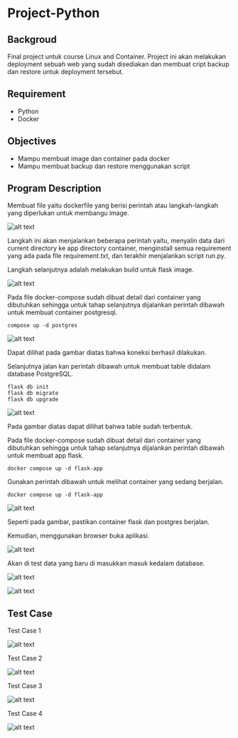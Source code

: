 # Project-Python
 
 ## Backgroud
 Final project untuk course Linux and Container. Project ini akan melakukan deployment sebuah web yang sudah disediakan dan membuat cript backup dan restore untuk deployment tersebut.

 ## Requirement
 * Python
 * Docker

## Objectives
* Mampu membuat image dan container pada docker
* Mampu membuat backup dan restore menggunakan script

## Program Description
Membuat file yaitu dockerfile yang berisi perintah atau langkah-langkah yang diperlukan  untuk membangu image.

![alt text](https://github.com/KyrieCettyara/Project-Super-Cashier/blob/main/Image/Function.png)

Langkah ini akan menjalankan beberapa perintah yaitu, menyalin data dari current directory ke app directory container, menginstall semua requirement yang ada pada file requirement.txt, dan terakhir menjalankan script run.py.


Langkah selanjutnya adalah melakukan build untuk flask image.

![alt text](https://github.com/KyrieCettyara/Project-Super-Cashier/blob/main/Image/Function.png)

Pada file docker-compose sudah dibuat detail dari container yang dibutuhkan sehingga untuk tahap selanjutnya dijalankan perintah dibawah untuk membuat container postgresql.

~~~
compose up -d postgres
~~~

![alt text](https://github.com/KyrieCettyara/Project-Super-Cashier/blob/main/Image/Function.png)

Dapat dilihat pada gambar diatas bahwa koneksi berhasil dilakukan.

Selanjutnya jalan kan perintah dibawah untuk membuat table didalam database PostgreSQL.

~~~
flask db init
flask db migrate
flask db upgrade
~~~


![alt text](https://github.com/KyrieCettyara/Project-Super-Cashier/blob/main/Image/Function.png)

Pada gambar diatas dapat dilihat bahwa table sudah terbentuk.

Pada file docker-compose sudah dibuat detail dari container yang dibutuhkan sehingga untuk tahap selanjutnya dijalankan perintah dibawah untuk membuat app flask.

~~~
docker compose up -d flask-app
~~~

Gunakan perintah dibawah untuk melihat container yang sedang berjalan.

~~~
docker compose up -d flask-app
~~~

![alt text](https://github.com/KyrieCettyara/Project-Super-Cashier/blob/main/Image/Function.png)

Seperti pada gambar, pastikan container flask dan postgres berjalan.

Kemudian, menggunakan browser buka aplikasi.

![alt text](https://github.com/KyrieCettyara/Project-Super-Cashier/blob/main/Image/Function.png)

Akan di test data yang baru di masukkan masuk kedalam database.

![alt text](https://github.com/KyrieCettyara/Project-Super-Cashier/blob/main/Image/Function.png)

![alt text](https://github.com/KyrieCettyara/Project-Super-Cashier/blob/main/Image/Function.png)



## Test Case
Test Case 1

![alt text](https://github.com/KyrieCettyara/Project-Super-Cashier/blob/main/Image/testCase1.png)

Test Case 2

![alt text](https://github.com/KyrieCettyara/Project-Super-Cashier/blob/main/Image/testCase2.png)

Test Case 3

![alt text](https://github.com/KyrieCettyara/Project-Super-Cashier/blob/main/Image/testCase3.png)

Test Case 4

![alt text](https://github.com/KyrieCettyara/Project-Super-Cashier/blob/main/Image/testCase4.png)



